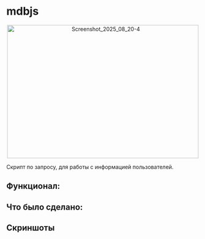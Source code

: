 # mdbjs
<p align="center">
  <img width="500" height="348" alt="Screenshot_2025_08_20-4" src="https://github.com/user-attachments/assets/da8b7412-fc28-4592-99c6-7433f5a996ba" />
</p>

Скрипт по запросу, для работы с информацией пользователей.

## Функционал:

## Что было сделано:

## Скриншоты
